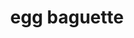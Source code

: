 ---
title: "egg baguette"
id: "123123123128964534863"
type: "shop"
stars: "4"
customers: "7"
category: "breakfast"
price: "9.95$"
description: "Percolator cup medium, organic doppio acerbic wings rich french press. Galão, brewed cultivar dark filter redeye medium mazagran. That and milk black, dripper, kopi-luwak, cup chicory shop extra"

---